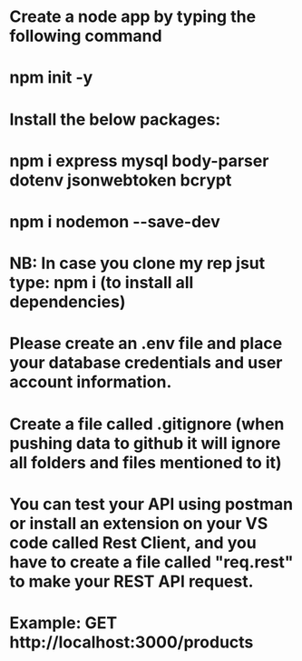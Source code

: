 # Create a node app by typing the following command

# npm init -y

# Install the below packages:

# npm i express mysql body-parser dotenv jsonwebtoken bcrypt

# npm i nodemon --save-dev

# NB: In case you clone my rep jsut type: npm i (to install all dependencies)

# Please create an .env file and place your database credentials and user account information.

# Create a file called .gitignore (when pushing data to github it will ignore all folders and files mentioned to it)

# You can test your API using postman or install an extension on your VS code called Rest Client, and you have to create a file called "req.rest" to make your REST API request.

# Example: GET http://localhost:3000/products
